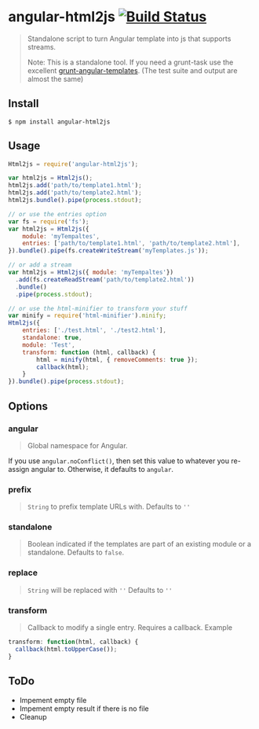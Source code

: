 angular-html2js [![Build Status][travis-image]][travis-url]
=======

> Standalone script to turn Angular template into js that supports streams.
> 
> Note: This is a standalone tool.
> If you need a grunt-task use the excellent
> [grunt-angular-templates](https://github.com/ericclemmons/grunt-angular-templates). (The test suite and output are almost the same)

Install
-----
```
$ npm install angular-html2js
```

Usage
-----
```javascript
Html2js = require('angular-html2js');

var html2js = Html2js();
html2js.add('path/to/template1.html');
html2js.add('path/to/template2.html');
html2js.bundle().pipe(process.stdout);

// or use the entries option
var fs = require('fs');
var html2js = Html2js({
    module: 'myTempaltes',
    entries: ['path/to/template1.html', 'path/to/template2.html'],
}).bundle().pipe(fs.createWriteStream('myTemplates.js'));

// or add a stream
var html2js = Html2js({ module: 'myTempaltes'})
  .add(fs.createReadStream('path/to/template2.html'))
  .bundle()
  .pipe(process.stdout);

// or use the html-minifier to transform your stuff
var minify = require('html-minifier').minify;
Html2js({
    entries: ['./test.html', './test2.html'],
    standalone: true,
    module: 'Test',
    transform: function (html, callback) {
        html = minify(html, { removeComments: true });
        callback(html);
    }
}).bundle().pipe(process.stdout);

```

## Options

### angular

> Global namespace for Angular.

If you use `angular.noConflict()`, then set this value to whatever you
re-assign angular to.  Otherwise, it defaults to `angular`.

### prefix

> `String` to prefix template URLs with.
Defaults to `''`

### standalone

> Boolean indicated if the templates are part of an existing module or a standalone.
Defaults to `false`.

### replace

> `String` will be replaced with `''`
Defaults to `''`

### transform

> Callback to modify a single entry. Requires a callback. Example

```js
transform: function(html, callback) {
  callback(html.toUpperCase());
}
```



ToDo
-----
- Impement empty file
- Impement empty result if there is no file
- Cleanup

[travis-url]: http://travis-ci.org/mllrsohn/angular-html2js
[travis-image]: https://secure.travis-ci.org/mllrsohn/angular-html2js.png?branch=master
